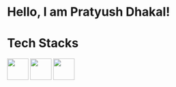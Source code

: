 <h1>Hello, I am Pratyush Dhakal!</h1>

<h1>Tech Stacks</h1>
<a href="#"><img src="https://cdn4.iconfinder.com/data/icons/logos-3/600/React.js_logo-512.png" style="width: 50px;"/></a>
<a href="#"><img src="https://miro.medium.com/v2/resize:fit:1400/1*elhu-42TzQEdsFjKDbQhhA.png" style="width: 50px;"/></a>
<a href="#"><img src="https://cdn2.iconfinder.com/data/icons/designer-skills/128/code-programming-javascript-software-develop-command-language-128.png" style="width: 50px;" /></a>

